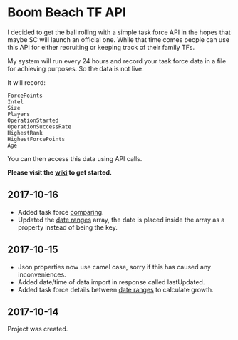 # Boom Beach TF API

I decided to get the ball rolling with a simple task force API in the hopes that maybe SC will launch an official one. While that time comes people can use this API for either recruiting or keeping track of their family TFs. 

My system will run every 24 hours and record your task force data in a file for achieving purposes. So the data is not live.

It will record:

    ForcePoints
    Intel
    Size
    Players
    OperationStarted
    OperationSuccessRate
    HighestRank
    HighestForcePoints
    Age 


You can then access this data using API calls.

**Please visit the [wiki](https://github.com/Techployee/bb-tf-api/wiki) to get started.**

## 2017-10-16
* Added task force [comparing](https://github.com/Techployee/bb-tf-api/wiki/Task-Force-Compare).
* Updated the [date ranges](https://github.com/Techployee/bb-tf-api/wiki/Task-Force-Tag#task-force-details-between-dates) array, the date is placed inside the array as a property instead of being the key. 

## 2017-10-15
* Json properties now use camel case, sorry if this has caused any inconveniences.
* Added date/time of data import in response called lastUpdated.
* Added task force details between [date ranges](https://github.com/Techployee/bb-tf-api/wiki/Task-Force-Tag#task-force-details-between-dates) to calculate growth.

## 2017-10-14
Project was created.
